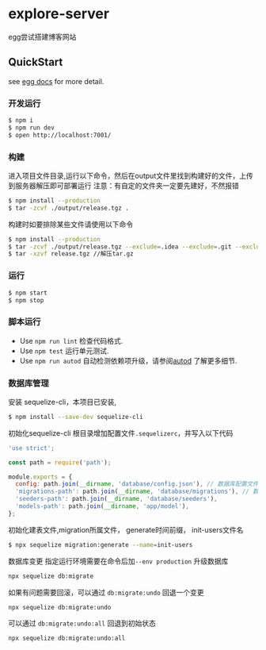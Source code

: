 # explore-server

egg尝试搭建博客网站

## QuickStart

<!-- add docs here for user -->

see [egg docs][egg] for more detail.

### 开发运行

```bash
$ npm i
$ npm run dev
$ open http://localhost:7001/
```
### 构建
进入项目文件目录,运行以下命令，然后在output文件里找到构建好的文件，上传到服务器解压即可部署运行
注意：有自定的文件夹一定要先建好，不然报错
```bash
$ npm install --production
$ tar -zcvf ./output/release.tgz .
```
构建时如要排除某些文件请使用以下命令
```bash
$ npm install --production
$ tar -zcvf ./output/release.tgz --exclude=.idea --exclude=.git --exclude=.github --exclude=output --exclude=node_modules --exclude=database --exclude=.sequlizerc --exclude=.gitignore --exclude=.eslintrc --exclude=.eslintignore --exclude=logs  .
$ tar -xzvf release.tgz //解压tar.gz
```

### 运行

```bash
$ npm start
$ npm stop
```

### 脚本运行

- Use `npm run lint` 检查代码格式.
- Use `npm test` 运行单元测试.
- Use `npm run autod` 自动检测依赖项升级，请参阅[autod](https://www.npmjs.com/package/autod) 了解更多细节.

### 数据库管理
安装 sequelize-cli，本项目已安装,
```bash
$ npm install --save-dev sequelize-cli
```
初始化sequelize-cli
根目录增加配置文件`.sequelizerc`，并写入以下代码
```javascript 1.8
'use strict';

const path = require('path');

module.exports = {
  config: path.join(__dirname, 'database/config.json'), // 数据库配置文件
  'migrations-path': path.join(__dirname, 'database/migrations'), // 数据库建表 结构变更目录
  'seeders-path': path.join(__dirname, 'database/seeders'),
  'models-path': path.join(__dirname, 'app/model'),
};
```
初始化建表文件,migration所属文件， generate时间前缀， init-users文件名
```bash
$ npx sequelize migration:generate --name=init-users
```
数据库变更
指定运行环境需要在命令后加`--env production`
升级数据库
```bash
npx sequelize db:migrate
```
如果有问题需要回滚，可以通过 `db:migrate:undo` 回退一个变更
```bash
npx sequelize db:migrate:undo
```
可以通过 `db:migrate:undo:all` 回退到初始状态
```bash
npx sequelize db:migrate:undo:all
```
[egg]: https://eggjs.org
